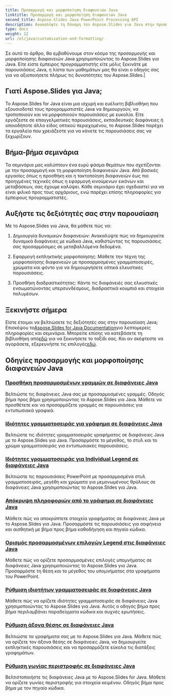 ```yaml
---
title: Προσαρμογή και μορφοποίηση διαφανειών Java
linktitle: Προσαρμογή και μορφοποίηση διαφανειών Java
second_title: Aspose.Slides Java PowerPoint Processing API
description: Ανακαλύψτε τη δύναμη του Aspose.Slides για Java στην προσαρμογή και τη μορφοποίηση διαφανειών Java. Μάθετε βήμα προς βήμα στα σεμινάρια μας. Αυξήστε τις δεξιότητές σας στην παρουσίαση.
type: docs
weight: 12
url: /el/java/customization-and-formatting/
---
```


 Σε αυτό το άρθρο, θα εμβαθύνουμε στον κόσμο της προσαρμογής και μορφοποίησης διαφανειών Java χρησιμοποιώντας το Aspose.Slides για Java. Είτε είστε έμπειρος προγραμματιστής είτε μόλις ξεκινάτε με παρουσιάσεις Java, η λίστα των μαθημάτων μας θα είναι ο οδηγός σας για να αξιοποιήσετε πλήρως τις δυνατότητες του Aspose.Slides.|

## Γιατί Aspose.Slides για Java;

Το Aspose.Slides for Java είναι μια ισχυρή και ευέλικτη βιβλιοθήκη που εξουσιοδοτεί τους προγραμματιστές Java να δημιουργούν, να τροποποιούν και να μορφοποιούν παρουσιάσεις με ευκολία. Είτε εργάζεστε σε επαγγελματικές παρουσιάσεις, εκπαιδευτικές διαφάνειες ή οποιοδήποτε άλλο είδος οπτικού περιεχομένου, το Aspose.Slides παρέχει τα εργαλεία που χρειάζεστε για να κάνετε τις παρουσιάσεις σας να ξεχωρίζουν.

## Βήμα-βήμα σεμινάρια

Τα σεμινάρια μας καλύπτουν ένα ευρύ φάσμα θεμάτων που σχετίζονται με την προσαρμογή και τη μορφοποίηση διαφανειών Java. Από βασικές εργασίες όπως η προσθήκη και η τακτοποίηση διαφανειών έως πιο προηγμένες τεχνικές όπως η εφαρμογή κινούμενων εικόνων και μεταβάσεων, σας έχουμε καλύψει. Κάθε σεμινάριο έχει σχεδιαστεί για να είναι φιλικό προς τους αρχάριους, ενώ παρέχει επίσης πληροφορίες για έμπειρους προγραμματιστές.

## Αυξήστε τις δεξιότητές σας στην παρουσίαση

Με το Aspose.Slides για Java, θα μάθετε πώς να:

1. Δημιουργία δυναμικών διαφανειών: Ανακαλύψτε πώς να δημιουργείτε δυναμικά διαφάνειες με κώδικα Java, καθιστώντας τις παρουσιάσεις σας προσαρμόσιμες σε μεταβαλλόμενα δεδομένα.

2. Εφαρμογή εκπληκτικής μορφοποίησης: Μάθετε την τέχνη της μορφοποίησης διαφανειών με προσαρμοσμένες γραμματοσειρές, χρώματα και φόντο για να δημιουργήσετε οπτικά ελκυστικές παρουσιάσεις.

3. Προσθήκη διαδραστικότητας: Κάντε τις διαφάνειές σας ελκυστικές ενσωματώνοντας υπερσυνδέσμους, διαδραστικά κουμπιά και στοιχεία πολυμέσων.

## Ξεκινήστε σήμερα

 Είστε έτοιμοι να βελτιώσετε τις δεξιότητές σας στην παρουσίαση Java; Επισκέψου το[Aspose.Slides for Java Documentation](https://reference.aspose.com/slides/java/)για λεπτομερείς πληροφορίες και σεμινάρια. Μπορείτε επίσης να κατεβάσετε τη βιβλιοθήκη από[εδώ](https://releases.aspose.com/slides/java/) για να ξεκινήσετε το ταξίδι σας. Και αν σκέφτεστε να αγοράσετε, εξερευνήστε τις επιλογές[εδώ](https://purchase.aspose.com/buy).

## Οδηγίες προσαρμογής και μορφοποίησης διαφανειών Java
### [Προσθήκη προσαρμοσμένων γραμμών σε διαφάνειες Java](./adding-custom-lines-java-slides/)
Βελτιώστε τις διαφάνειες Java σας με προσαρμοσμένες γραμμές. Οδηγός βήμα προς βήμα χρησιμοποιώντας το Aspose.Slides για Java. Μάθετε να προσθέτετε και να προσαρμόζετε γραμμές σε παρουσιάσεις για εντυπωσιακά γραφικά.
### [Ιδιότητες γραμματοσειράς για γράφημα σε διαφάνειες Java](./font-properties-for-chart-java-slides/)
Βελτιώστε τις ιδιότητες γραμματοσειράς γραφήματος σε διαφάνειες Java με το Aspose.Slides για Java. Προσαρμόστε το μέγεθος, το στυλ και το χρώμα γραμματοσειράς για εντυπωσιακές παρουσιάσεις.
### [Ιδιότητες γραμματοσειράς για Individual Legend σε διαφάνειες Java](./font-properties-individual-legend-java-slides/)
Βελτιώστε τις παρουσιάσεις PowerPoint με προσαρμοσμένα στυλ γραμματοσειράς, μεγέθη και χρώματα για μεμονωμένους θρύλους σε διαφάνειες Java χρησιμοποιώντας το Aspose.Slides για Java.
### [Απόκρυψη πληροφοριών από το γράφημα σε διαφάνειες Java](./hide-information-chart-java-slides/)
Μάθετε πώς να αποκρύπτετε στοιχεία γραφήματος σε διαφάνειες Java με το Aspose.Slides για Java. Προσαρμόστε τις παρουσιάσεις για σαφήνεια και αισθητική με βήμα προς βήμα καθοδήγηση και πηγαίο κώδικα.
### [Ορισμός προσαρμοσμένων επιλογών Legend στις διαφάνειες Java](./set-legend-custom-options-java-slides/)
Μάθετε πώς να ορίζετε προσαρμοσμένες επιλογές υπομνήματος σε διαφάνειες Java χρησιμοποιώντας το Aspose.Slides για Java. Προσαρμόστε τη θέση και το μέγεθος του υπομνήματος στα γραφήματα του PowerPoint.
### [Ρύθμιση ιδιοτήτων γραμματοσειράς σε διαφάνειες Java](./setting-font-properties-java-slides/)
Μάθετε πώς να ορίζετε ιδιότητες γραμματοσειράς σε διαφάνειες Java χρησιμοποιώντας το Aspose.Slides για Java. Αυτός ο οδηγός βήμα προς βήμα περιλαμβάνει παραδείγματα κώδικα και συχνές ερωτήσεις.
### [Ρύθμιση άξονα θέσης σε διαφάνειες Java](./setting-position-axis-java-slides/)
Βελτιώστε τα γραφήματα σας με το Aspose.Slides για Java. Μάθετε πώς να ορίζετε τον άξονα θέσης σε διαφάνειες Java, να δημιουργείτε εκπληκτικές παρουσιάσεις και να προσαρμόζετε εύκολα τις διατάξεις γραφημάτων.
### [Ρύθμιση γωνίας περιστροφής σε διαφάνειες Java](./setting-rotation-angle-java-slides/)
Βελτιστοποιήστε τις διαφάνειες Java με το Aspose.Slides for Java. Μάθετε να ορίζετε γωνίες περιστροφής για στοιχεία κειμένου. Οδηγός βήμα προς βήμα με τον πηγαίο κώδικα.
